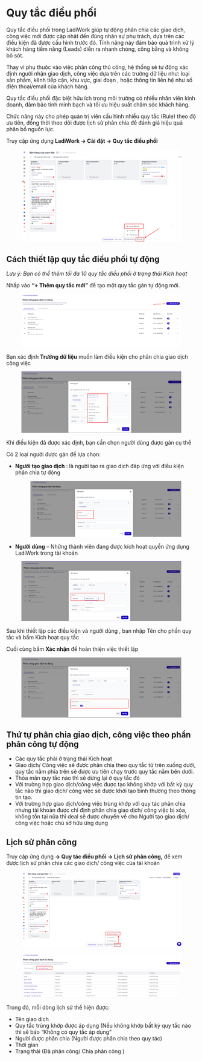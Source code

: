# Quy tắc điều phối

Quy tắc điều phối  trong LadiWork giúp tự động phân chia các giao dịch, công việc mới  được cập nhật đến đúng nhân sự phụ trách, dựa trên các điều kiện đã được cấu hình trước đó. Tính năng này đảm bảo quá trình xử lý khách hàng tiềm năng (Leads) diễn ra nhanh chóng, công bằng và không bỏ sót.

Thay vì phụ thuộc vào việc phân công thủ công, hệ thống sẽ tự động xác định người nhận giao dịch, công việc dựa trên các trường dữ liệu như: loại sản phẩm, kênh tiếp cận, khu vực, giai đoạn , hoặc thông tin liên hệ như số điện thoại/email của khách hàng.

Quy tắc điều phối  đặc biệt hữu ích trong môi trường có nhiều nhân viên kinh doanh, đảm bảo tính minh bạch và tối ưu hiệu suất chăm sóc khách hàng.

Chức năng này cho phép quản trị viên cấu hình nhiều quy tắc (Rule) theo độ ưu tiên, đồng thời theo dõi được lịch sử phân chia để đánh giá hiệu quả phân bổ nguồn lực.

Truy cập ứng dụng **LadiWork -> Cài đặt -> Quy tắc điều phối**&#x20;

<figure><img src="../.gitbook/assets/image (1497).png" alt=""><figcaption></figcaption></figure>

## Cách thiết lập quy tắc điều phối tự động&#x20;

_Lưu ý: Bạn có thể thêm tối đa 10 quy tắc điều phối ở trạng thái Kích hoạt_&#x20;

Nhấp vào **“+ Thêm quy tắc mới”** để tạo một quy tắc gán tự động mới.

<figure><img src="../.gitbook/assets/image (1) (1) (1) (1) (1) (1) (1).png" alt=""><figcaption></figcaption></figure>

Bạn xác định **Trường dữ liệu** muốn làm điều kiện cho phân chia giao dịch công việc&#x20;

<figure><img src="../.gitbook/assets/image (4) (1) (1) (1) (1).png" alt=""><figcaption></figcaption></figure>

Khi điều kiện đã được xác định, bạn cần chọn người dùng được gán cụ thể&#x20;

Có 2 loại người được gán để lựa chọn:

*   **Người tạo giao dịch** : là người tạo ra giao dịch đáp ứng với điều kiện phân chia tự động&#x20;

    <figure><img src="../.gitbook/assets/image (2) (1) (1) (1) (1) (1).png" alt=""><figcaption></figcaption></figure>



* **Người dùng** – Những thành viên đang được kích hoạt quyền ứng dụng LadiWork trong tài khoản&#x20;

<figure><img src="../.gitbook/assets/image (3) (1) (1) (1) (1).png" alt=""><figcaption></figcaption></figure>

Sau khi thiết lập các điều kiện và người dùng , bạn nhập Tên cho phần quy tắc và bấm Kích hoạt quy tắc&#x20;

Cuối cùng bấm **Xác nhận** để hoàn thiện việc thiết lập

<figure><img src="../.gitbook/assets/image (5) (1) (1) (1).png" alt=""><figcaption></figcaption></figure>



## Thứ tự phân chia giao dịch, công việc theo phần phân công tự động

* Các quy tắc phải ở trạng thái Kích hoạt&#x20;
* Giao dịch/ Công việc sẽ được phân chia theo quy tắc từ trên xuống dưới, quy tắc nằm phía trên sẽ được ưu tiên chạy trước quy tắc nằm bên dưới.
* Thỏa mãn quy tắc nào thì sẽ dừng lại ở quy tắc đó&#x20;
* Với trường hợp giao dịch/công việc được tạo không khớp với bất kỳ quy tắc  nào thì giao dịch/ công việc sẽ được khởi tạo bình thường theo thông tin tạo.
* Với trường hợp giao dịch/công việc trùng khớp với quy tác phân chia  nhưng tài khoản được chỉ định phân chia giao dịch/ công việc bị xóa, không tồn tại nữa thì deal sẽ được chuyển về cho Người tạo giao dịch/ công việc  hoặc chủ sở hữu ứng dụng&#x20;

## Lịch sử phân công&#x20;

Truy cập ứng dụng **-> Quy tác điều phối -> Lịch sử phân công,** để xem được lịch sử phân chia các giao dịch/ công việc của tài khoản&#x20;

<figure><img src="../.gitbook/assets/image (1498).png" alt=""><figcaption></figcaption></figure>

<figure><img src="../.gitbook/assets/image (6) (1) (1) (1).png" alt=""><figcaption></figcaption></figure>

Trong đó, mỗi dòng lịch sử thể hiện được:&#x20;

* Tên giao dịch
* Quy tắc  trùng khớp được áp dụng (Nếu không khớp bất kỳ quy tắc nào thì sẽ  báo “Không có quy tắc áp dụng”
* Người được phân chia (Người được phân chia  theo quy tác)
* Thời gian
* Trạng thái (Đã phân công/ Chia phân công )
